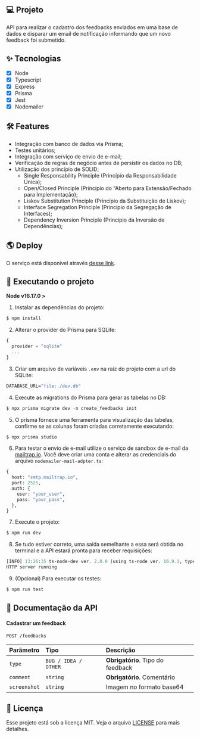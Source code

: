 ## 💻 Projeto

API para realizar o cadastro dos feedbacks enviados em uma base de dados e disparar um email de notificação informando que um novo feedback foi submetido.

## ✨ Tecnologias

- [x] Node
- [x] Typescript
- [x] Express
- [x] Prisma
- [x] Jest
- [x] Nodemailer

## 🛠 Features

- Integração com banco de dados via Prisma;
- Testes unitários;
- Integração com serviço de envio de e-mail;
- Verificação de regras de negócio antes de persistir os dados no DB;
- Utilização dos princípio de SOLID;
  - Single Responsability Principle (Princípio da Responsabilidade Única);
  - Open/Closed Principle (Princípio do “Aberto para Extensão/Fechado para Implementação);
  - Liskov Substitution Principle (Princípio da Substituição de Liskov);
  - Interface Segregation Principle (Princípio da Segregação de Interfaces);
  - Dependency Inversion Principle (Princípio da Inversão de Dependências);

## 🌎 Deploy

O serviço está disponível através [desse link](https://feedget-server-production-3c1c.up.railway.app/).

## 🚀 Executando o projeto

**Node v16.17.0 >**

1. Instalar as dependências do projeto:

```cl
$ npm install
```

2. Alterar o provider do Prisma para SQLite:

```cl
{
  provider = "sqlite"
  ...
}
```

3. Criar um arquivo de variáveis `.env` na raiz do projeto com a url do SQLite:

```cl
DATABASE_URL="file:./dev.db"
```

4. Execute as migrations do Prisma para gerar as tabelas no DB:

```cl
$ npx prisma migrate dev -n create_feedbacks init
```

5. O prisma fornece uma ferramenta para visualização das tabelas, confirme se as colunas foram criadas corretamente executando:

```cl
$ npx prisma studio
```

6. Para testar o envio de e-mail utilize o serviço de sandbox de e-mail da [mailtrap.io](https://mailtrap.io/). Você deve criar uma conta e alterar as credenciais do arquivo `nodemailer-mail-adpter.ts`:

```cl
{
  host: "smtp.mailtrap.io",
  port: 2525,
  auth: {
    user: "your_user",
    pass: "your_pass",
  },
}
```

7. Execute o projeto:

```cl
$ npm run dev
```

8. Se tudo estiver correto, uma saída semelhante a essa será obtida no terminal e a API estará pronta para receber requisições:

```cl
[INFO] 13:26:35 ts-node-dev ver. 2.0.0 (using ts-node ver. 10.9.1, typescript ver. 4.8.3)
HTTP server running
```

9. (Opcional) Para executar os testes:

```cl
$ npm run test
```

## 📓 Documentação da API

#### Cadastrar um feedback

```cl
POST /feedbacks
```

| Parâmetro    | Tipo                 | Descrição                         |
| :----------- | :------------------- | :-------------------------------- |
| `type`       | `BUG / IDEA / OTHER` | **Obrigatório**. Tipo do feedback |
| `comment`    | `string`             | **Obrigatório**. Comentário       |
| `screenshot` | `string`             | Imagem no formato base64          |

## 📄 Licença

Esse projeto está sob a licença MIT. Veja o arquivo [LICENSE](LICENSE.md) para mais detalhes.

<br />
